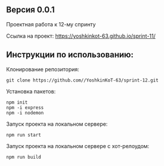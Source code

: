 ## Версия 0.0.1

Проектная работа к 12-му спринту

Ссылка на проект: https://yoshkinkot-63.github.io/sprint-11/

## Инструкции по использованию: 

Клонирование репозитория:

    git clone https://github.com//YoshkinKoT-63/sprint-12.git

Установка пакетов:

    npm init
    npm -i express
    npm -i nodemon


Запуск проекта на локальном сервере:

    npm run start
    

Запуск проекта на локальном сервере c хот-релоудом:

    npm run build
